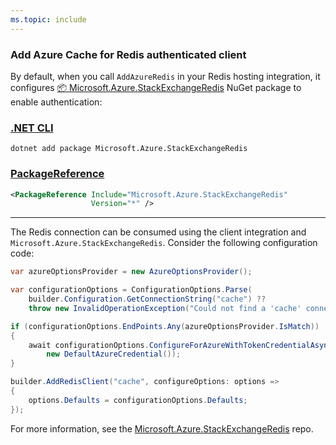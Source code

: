 ```yaml
---
ms.topic: include
---
```


### Add Azure Cache for Redis authenticated client

By default, when you call `AddAzureRedis` in your Redis hosting integration, it configures [📦 Microsoft.Azure.StackExchangeRedis](https://www.nuget.org/packages/Microsoft.Azure.StackExchangeRedis) NuGet package to enable authentication:

### [.NET CLI](#tab/dotnet-cli)

```dotnetcli
dotnet add package Microsoft.Azure.StackExchangeRedis
```

### [PackageReference](#tab/package-reference)

```xml
<PackageReference Include="Microsoft.Azure.StackExchangeRedis"
                  Version="*" />
```

---

The Redis connection can be consumed using the client integration and `Microsoft.Azure.StackExchangeRedis`. Consider the following configuration code:

```csharp
var azureOptionsProvider = new AzureOptionsProvider();

var configurationOptions = ConfigurationOptions.Parse(
    builder.Configuration.GetConnectionString("cache") ?? 
    throw new InvalidOperationException("Could not find a 'cache' connection string."));

if (configurationOptions.EndPoints.Any(azureOptionsProvider.IsMatch))
{
    await configurationOptions.ConfigureForAzureWithTokenCredentialAsync(
        new DefaultAzureCredential());
}

builder.AddRedisClient("cache", configureOptions: options =>
{
    options.Defaults = configurationOptions.Defaults;
});
```

For more information, see the [Microsoft.Azure.StackExchangeRedis](https://github.com/Azure/Microsoft.Azure.StackExchangeRedis) repo.
